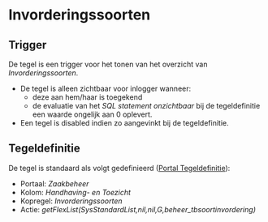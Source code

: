 # Invorderingssoorten

## Trigger

De tegel is een trigger voor het tonen van het overzicht van *Invorderingssoorten*.

* De tegel is alleen zichtbaar voor inlogger wanneer:
  * deze aan hem/haar is toegekend
  * de evaluatie van het *SQL statement onzichtbaar* bij de tegeldefinitie een waarde ongelijk aan 0 oplevert.
* Een tegel is disabled indien zo aangevinkt bij de tegeldefinitie.

## Tegeldefinitie

De tegel is standaard als volgt gedefinieerd ([Portal Tegeldefinitie](/docs/instellen_inrichten/portaldefinitie/portal_tegel.md)):

* Portaal: *Zaakbeheer*
* Kolom: *Handhaving- en Toezicht*
* Kopregel: *Invorderingssoorten*
* Actie: *getFlexList(SysStandardList,nil,nil,G,beheer_tbsoortinvordering)*
